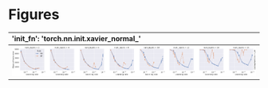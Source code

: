 
# Figures

| 'init_fn': 'torch.nn.init.xavier_normal_'              |
|:-------------------------------------------------------|
| ![](./mean-regression-torch_nn_init_xavier_normal.png) |
